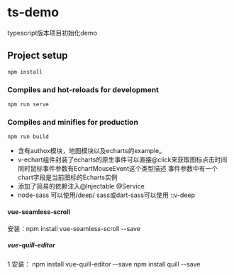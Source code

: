 # ts-demo

typescript版本项目初始化demo

## Project setup
```
npm install
```
### Compiles and hot-reloads for development
```
npm run serve
```
### Compiles and minifies for production
```
npm run build
```
* 含有authox模块，地图模块以及echarts的example。  
* v-echart组件封装了echarts的原生事件可以直接@click来获取图标点击时间 
同时鼠标事件参数有EchartMouseEvent这个类型描述
事件参数中有一个chart字段是当前图标的Echarts实例
* 添加了简易的依赖注入@Injectable @Service
* node-sass 可以使用/deep/ sass或dart-sass可以使用 ::v-deep


####   vue-seamless-scroll
安装：npm install vue-seamless-scroll --save


#####   vue-quill-editor
1.安装：  npm install vue-quill-editor --save
         npm install quill --save
